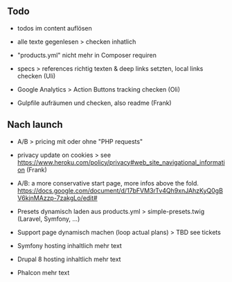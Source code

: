 ## Todo

* todos im content auflösen
* alle texte gegenlesen > checken inhatlich

* "products.yml" nicht mehr in Composer requiren

* specs > references richtig texten & deep links setzten, local links checken (Uli)
* Google Analytics > Action Buttons tracking checken (Oli)
* Gulpfile aufräumen und checken, also readme (Frank)




## Nach launch

* A/B > pricing mit oder ohne "PHP requests"
* privacy update on cookies > see https://www.heroku.com/policy/privacy#web_site_navigational_information (Frank)
* A/B: a more conservative start page, more infos above the fold. https://docs.google.com/document/d/17bFVM3rTv4Qh9xnJAhzKyQ0gBV6kjnMAzzp-7zakgLo/edit#

* Presets dynamisch laden aus products.yml > simple-presets.twig (Laravel, Symfony, …)
* Support page dynamisch machen (loop actual plans) > TBD see tickets

* Symfony hosting inhaltlich mehr text
* Drupal 8 hosting inhaltlich mehr text
* Phalcon mehr text
